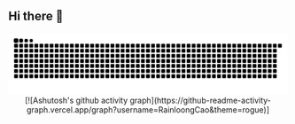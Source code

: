 ## Hi there 👋

<!--
**RainloongCao/RainloongCao** is a ✨ _special_ ✨ repository because its `README.md` (this file) appears on your GitHub profile.

Here are some ideas to get you started:

- 🔭 I’m currently working on ...
- 🌱 I’m currently learning ...
- 👯 I’m looking to collaborate on ...
- 🤔 I’m looking for help with ...
- 💬 Ask me about ...
- 📫 How to reach me: ...
- 😄 Pronouns: ...
- ⚡ Fun fact: ...
-->


<picture>
  <source media="(prefers-color-scheme: dark)" srcset="https://raw.githubusercontent.com/RainloongCao/RainloongCao/output/github-contribution-grid-snake-dark.svg">
  <source media="(prefers-color-scheme: light)" srcset="https://raw.githubusercontent.com/RainloongCao/RainloongCao/output/github-contribution-grid-snake.svg">
  <img alt="github contribution grid snake animation" src="https://raw.githubusercontent.com/RainloongCao/RainloongCao/output/github-contribution-grid-snake.svg">
</picture>

<div align="center">[![Ashutosh's github activity graph](https://github-readme-activity-graph.vercel.app/graph?username=RainloongCao&theme=rogue)]</div>
